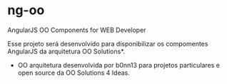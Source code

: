 # ng-oo
AngularJS OO Components for WEB Developer

Esse projeto será desenvolvido para disponibilizar os compomentes AngularJS da arquitetura OO Solutions*.


* OO arquitetura desenvolvida por b0nn13 para projetos particulares e open source da OO Solutions 4 Ideas.

